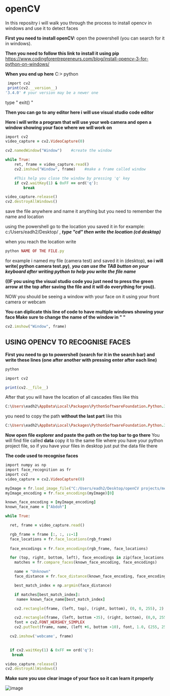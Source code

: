# openCV
In this repositry i will walk you through the process to install opencv in windows and use it to detect faces

**First you need to install openCV:** open the powershell (you can search for it in windows).

**Then you need to follow this link to install it using pip** https://www.codingforentrepreneurs.com/blog/install-opencv-3-for-python-on-windows/

**When you end up here**
C:\> python
```ruby
 import cv2
 print(cv2.__version__)
'3.4.0' # your version may be a newer one
```
type " exit() "

**Then you can go to any editor here i will use visual studio code editor**

**Here i will write a program that will use your web camera and open a window showing your face where we will work on**

```ruby
import cv2
video_capture = cv2.VideoCapture(0)

cv2.namedWindow("Window")    #create the window

while True:
    ret, frame = video_capture.read()
    cv2.imshow("Window", frame)    #make a frame called window

    #This help you close the window by pressing 'q' key
    if cv2.waitKey(1) & 0xFF == ord('q'):
        break

video_capture.release()
cv2.destroyAllWindows()
```

save the file anywhere and name it anything but you need to remember the name and location

using the powershell go to the location you saved it in for example: c:/Users/eadh2/Desktop/ ,  ***type "cd" then write the location (cd desktop)*** 

when you reach the location write
```ruby
python NAME OF THE FILE.py
```
for example i named my file (camera test) and saved it in (desktop), **so i will write( python camera test.py)**, ***you can use the TAB button on your keyboard after writing python to help you write the file name***

**((IF you using the visual studio code you just need to press the green arrow at the top after saving the file and it will do everything for you)).**


NOW you should be seeing a window with your face on it using your front camera or webcam

**You can diplicate this line of code to have multiple windows showing your face Make sure to change the name of the window in " "**
```ruby
cv2.imshow("Window", frame)
```


## USING OPENCV TO RECOGNISE FACES

**First you need to go to powershell (search for it in the search bar) and write these lines (one after another with pressing enter after each line)**
```ruby
python
```
```ruby
import cv2
```
```ruby
print(cv2.__file__)
```

After that you will have the location of  all cascades files like this
```ruby
C:\Users\eadh2\AppData\Local\Packages\PythonSoftwareFoundation.Python.3.9_qbz5n2kfra8p0\LocalCache\local-packages\Python39\site-packages\cv2\cv2.cp39-win_amd64.pyd
```

you need to copy the path **without the last part** like this
```ruby
C:\Users\eadh2\AppData\Local\Packages\PythonSoftwareFoundation.Python.3.9_qbz5n2kfra8p0\LocalCache\local-packages\Python39\site-packages\cv2
```

**Now open file explorer and paste the path on the top bar to go there**
You will find file called **data** copy it to the same file where you have your python project file, so if you have your files in desktop just put the data file there

**The code used to recognise faces**
```ruby
import numpy as np                                                                              #import numpy and give it shortcut
import face_recognition as fr                                                                   #import face_recognition and give it shortcut 
import cv2                                                                                      #import cv2 
video_capture = cv2.VideoCapture(0)                                                             #take the video stream from the web camera

myImage = fr.load_image_file("C:/Users/eadh2/Desktop/openCV projects/me.JPEG")                  #use this image to train the model to recognise someone you can add more to recognise more people
myImage_encoding = fr.face_encodings(myImage)[0]                                                #this is used if you have more than one person in your training image (0) is the numper of face in the image

known_face_encoding = [myImage_encoding]                                                        # to encode the image and the face in it
known_face_name = ["Abdoh"]                                                                     # give the face a name

while True:

  ret, frame = video_capture.read()                                                             #take a frame from the camera stream

  rgb_frame = frame [:, :, ::-1]                                                                #to change the colors to RGB
  face_locations = fr.face_locations(rgb_frame)                                                 #find the location of the faces in the frame taken
   
  face_encodings = fr.face_encodings(rgb_frame, face_locations)                                 #to encode the faces detected in the frame

  for (top, right, bottom, left), face_encodings in zip(face_locations, face_encodings):        #to compare the faces found with the pre-trained faces 
    matches = fr.compare_faces(known_face_encoding, face_encodings)                             #check to see if there is a match or not

    name = "Unknown"
    face_distance = fr.face_distance(known_face_encoding, face_encodings)                       #this will compare each face in the frame with the pre-trained faces and gives u a number of how similar to each known face

    best_match_index = np.argmin(face_distance)                                                 #if there is a match then we determind it match with what face (the index number of the face)

    if matches[best_match_index]:
     name= known_face_name[best_match_index]                                                    #the variable name will have the name of the best match

    cv2.rectangle(frame, (left, top), (right, bottom), (0, 0, 255), 2)                          #draw a rectangular shape around the face 

    cv2.rectangle(frame, (left, bottom -35), (right, bottom), (0,0, 255), cv2.FILLED)           #draw a small rectangle filled with color to write the name there
    font = cv2.FONT_HERSHEY_SIMPLEX                                                             #choose the font style
    cv2.putText(frame, name, (left +6, bottom -10), font, 1.0, (255, 255, 255), 1)              #show the name of the person

  cv2.imshow('webcame', frame)                                                                  #Finally show the image to the user with the name attached

 
  if cv2.waitKey(1) & 0xFF == ord('q'):                                                         #use the letter 'q' to close the camera window
   break

video_capture.release()                                                                         # to release the software and hardware
cv2.destroyAllWindows()

```

**Make sure you use clear image of your face so it can learn it properly**


![image](https://user-images.githubusercontent.com/5675794/127233327-f6b7c402-8f1f-488a-8cde-c9da6b4a54a9.png)
